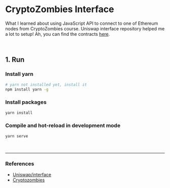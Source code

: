 # CryptoZombies Interface

What I learned about using JavaScript API to connect to one of Ethereum nodes from CryptoZombies course. Uniswap interface repository helped me a lot to setup! Ah, you can find the contracts [here](https://github.com/estellechoi/cryptozombies).

<br />

## 1. Run

### Install yarn

```zsh
# yarn not installed yet, install it
npm install yarn -g
```

### Install packages

```zsh
yarn install
```

### Compile and hot-reload in development mode

```zsh
yarn serve
```

<br />

---

### References

- [Uniswap/interface](https://github.com/Uniswap/interface)
- [Cryptozombies](https://cryptozombies.io/ko/)